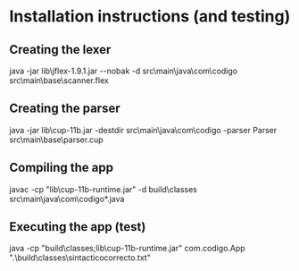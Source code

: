# Installation instructions (and testing)

## Creating the lexer
java -jar lib\jflex-1.9.1.jar --nobak -d src\main\java\com\codigo src\main\base\scanner.flex

## Creating the parser
java -jar lib\cup-11b.jar -destdir src\main\java\com\codigo -parser Parser src\main\base\parser.cup

## Compiling the app
javac -cp "lib\cup-11b-runtime.jar" -d build\classes src\main\java\com\codigo\*.java

## Executing the app (test)
java -cp "build\classes;lib\cup-11b-runtime.jar" com.codigo.App ".\build\classes\sintacticocorrecto.txt"

